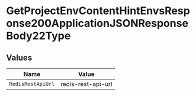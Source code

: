# GetProjectEnvContentHintEnvsResponse200ApplicationJSONResponseBody22Type


## Values

| Name               | Value              |
| ------------------ | ------------------ |
| `RedisRestApiUrl`  | redis-rest-api-url |